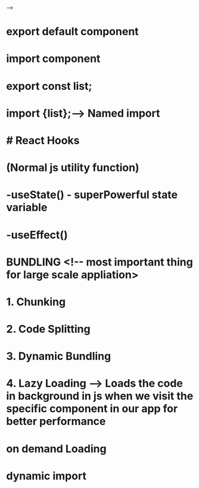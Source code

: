 <!-- // import React from 'react';
// import ReactDOM from 'react-dom/client'

// // const head = React.createElement("h1",{id:"heading",attr:"Attribute"},"Vankaam React")
// // const root =ReactDOM.createRoot(documet.getElementById("root"));
// // root.render(head);
// //  const head =React.createElement("h1",{id:"h1"},"Vanakkam React")
// //     const root = ReactDOM.createRoot(document.getElementById("root"));
// //     // root.render(head);

// //     const parent =React.createElement("div",{id:"parent"},[
// //     React.createElement("div",{id:"child"},[
// //     React.createElement("h1",{},"Im h1 tag")],
// //     [React.createElement("h2",{},"Im h2 tag")])
// //     ],
// //     [ React.createElement("div",{id:"child2"},[
// //         React.createElement("h1",{},"Im h1 tag")],
// //         [React.createElement("h2",{},"Im h2 tag")])]
// // ) -->

<!-- // const heading = (<div><h1>Welcome to react </h1> -->
<!-- //     <h2>Hello</h2> -->
<!-- //     </div> -->
<!-- // ) //babel coverts this to react.createElement
// // () is used because babel dosent know which to execute if there are more than one line of syntax
// console.log(heading) -->


<!-- 
// // Component in React ->Functional Component Class Component
// const Title =()=> <h3>This is Title</h3>
// const span =<span>With SAPN fom Js Element</span>
// const para =(
//     <p1>This is the element in Javascript {span}
//      <Title/>
//     </p1>
   
     -->
<!-- // )



// const Heading =()=>{
//     return (<div>
//         <h1>Hello Wlcome to React</h1>
//         <Title />  {/* Component Composition -->
<!-- Component inside a component */} -->
<!-- //         <Title></Title>
//         {Title()}
//         {/* All the above are Same to Render */}
//         <h5>Add:{10+20}</h5>
//         <h3>See the Console {console.log("Seeing Console from Display ha ha ha")}</h3>
//         {para}
//     </div>)
// } -->
<!-- 
// const Main=()=> <Heading/>
// const root = ReactDOM.createRoot(document.getElementById('root'))
// root.render(<Main/>) -->


<!-- //****************************************************************************************************************************** */
 --> -->



<!--   
            Header
            Body
                *Search
                *Restaurant Cards
                *cards
            Footer 
           -->
# export default component
# import component
# export const list;

# import {list};--> Named import
 #          # React Hooks
 #          (Normal js utility function)
  #         -useState() - superPowerful state variable
  #         -useEffect()
<!------------------------------------>

# BUNDLING <!-- most important thing for large scale appliation>
# 1. Chunking
# 2. Code Splitting
# 3. Dynamic Bundling
# 4. Lazy Loading --> Loads the code in background in js when we visit the specific component in our app for better performance
# on demand Loading
# dynamic import
